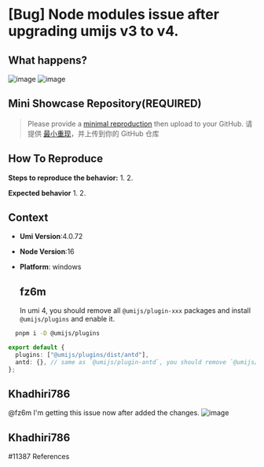 # [Bug] Node modules issue after upgrading umijs v3 to v4.

  <!--
感谢您向我们反馈问题，为了高效的解决问题，我们期望你能提供以下信息：
-->

## What happens?

![image](https://github.com/umijs/umi/assets/60467237/5bff625e-948d-437f-81d5-f970f5a0bc8e)
![image](https://github.com/umijs/umi/assets/60467237/c2173d3f-9de9-48d6-bc79-cc2351ec02bc)

<!-- A clear and concise description of what the bug is. -->
<!-- 清晰的描述下遇到的问题。-->

## Mini Showcase Repository(REQUIRED)

> Please provide a [minimal reproduction](https://stackoverflow.com/help/minimal-reproducible-example) then upload to your GitHub. 请提供 [最小重现](https://stackoverflow.com/help/minimal-reproducible-example)，并上传到你的 GitHub 仓库

<!-- 为节约大家的时间，无复现步骤的 ISSUE 会被关闭，提供之后再 REOPEN -->
<!-- YOUR_REPOSITORY_URL on github or stackbliz -->

## How To Reproduce

**Steps to reproduce the behavior:** 1. 2.

**Expected behavior** 1. 2.

<!-- 请提供复现链接/步骤，错误日志以及相关配置 -->

## Context

- **Umi Version**:4.0.72
- **Node Version**:16
- **Platform**: windows

  ## fz6m

  In umi 4, you should remove all `@umijs/plugin-xxx` packages and install `@umijs/plugins` and enable it.

```bash
  pnpm i -D @umijs/plugins
```

```ts
export default {
  plugins: ["@umijs/plugins/dist/antd"],
  antd: {}, // same as `@umijs/plugin-antd`, you should remove `@umijs/plugin-antd`
};
```

## Khadhiri786

@fz6m I'm getting this issue now after added the changes.
![image](https://github.com/umijs/umi/assets/60467237/3b0fe4cb-f28b-46c8-a05d-f91db142f505)

## Khadhiri786

#11387 References

